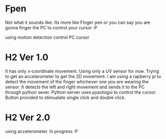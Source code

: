 # Fpen
Not what it sounds like. Its more like Finger pen or you can say you are gonna finger the PC to control your cursor :P

using motion detection control PC cursor

# H2 Ver 1.0
It has only x-coordinate movement. Using only a UV sensor for now. Trying to get an accelarometer to get the 2D movement. 
I am using a rapberry pi to detect the movement of the finger whichever one you are wearing the sensor. It detects the left and right movement and sends it to the PC through python sever.
Python server uses pyautogui to control the cursor. Button provided to stimualate single click and double click.

# H2 Ver 2.0
using accelerometer. In progress :P
